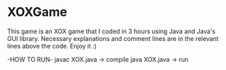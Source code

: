 # XOXGame
This game is an XOX game that I coded in 3 hours using Java and Java's GUI library.
Necessary explanations and comment lines are in the relevant lines above the code.
Enjoy it :)

-HOW TO RUN-
javac XOX.java    -> compile
java XOX.java     -> run

